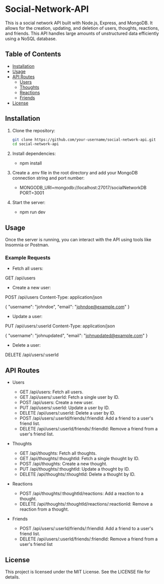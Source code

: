 # Social-Network-API

This is a social network API built with Node.js, Express, and MongoDB. It allows for the creation, updating, and deletion of users, thoughts, reactions, and friends. This API handles large amounts of unstructured data efficiently using a NoSQL database.

## Table of Contents
- [Installation](#installation)
- [Usage](#usage)
- [API Routes](#api-routes)
  - [Users](#users)
  - [Thoughts](#thoughts)
  - [Reactions](#reactions)
  - [Friends](#friends)
- [License](#license)

## Installation

1. Clone the repository:
   ```sh
   git clone https://github.com/your-username/social-network-api.git
   cd social-network-api

2. Install dependencies:
   - npm install

3. Create a .env file in the root directory and add your MongoDB connection string and port number:
   - MONGODB_URI=mongodb://localhost:27017/socialNetworkDB
 PORT=3001

4. Start the server:
   - npm run dev

## Usage
Once the server is running, you can interact with the API using tools like Insomnia or Postman.

### Example Requests
- Fetch all users:

GET /api/users


- Create a new user:

POST /api/users
Content-Type: application/json

{
  "username": "johndoe",
  "email": "johndoe@example.com"
}


- Update a user:

PUT /api/users/:userId
Content-Type: application/json

{
  "username": "johnupdated",
  "email": "johnupdated@example.com"
}

- Delete a user: 

DELETE /api/users/:userId

## API Routes

- Users
    - GET /api/users: Fetch all users.
    - GET /api/users/:userId: Fetch a single user by ID.
    - POST /api/users: Create a new user.
    - PUT /api/users/:userId: Update a user by ID.
    - DELETE /api/users/:userId: Delete a user by ID.
    - POST /api/users/:userId/friends/:friendId: Add a friend to a user's friend list.
    - DELETE /api/users/:userId/friends/:friendId: Remove a friend from a user's friend list.

- Thoughts
    - GET /api/thoughts: Fetch all thoughts.
    - GET /api/thoughts/:thoughtId: Fetch a single thought by ID.
    - POST /api/thoughts: Create a new thought.
    - PUT /api/thoughts/:thoughtId: Update a thought by ID.
    - DELETE /api/thoughts/:thoughtId: Delete a thought by ID.

- Reactions
    - POST /api/thoughts/:thoughtId/reactions: Add a reaction to a thought.
    - DELETE /api/thoughts/:thoughtId/reactions/:reactionId: Remove a reaction from a thought.

- Friends
    - POST /api/users/:userId/friends/:friendId: Add a friend to a user's friend list.
    - DELETE /api/users/:userId/friends/:friendId: Remove a friend from a user's friend list

## License
This project is licensed under the MIT License. See the LICENSE file for details.


